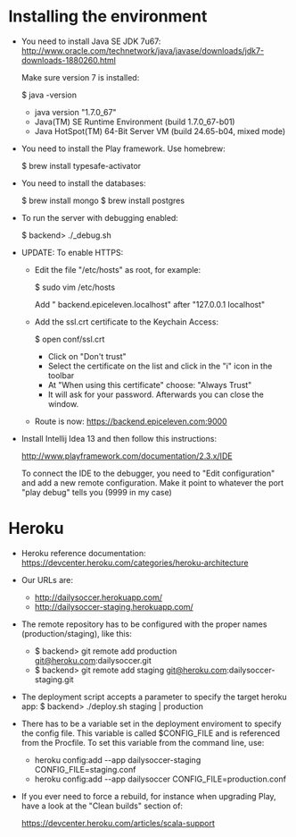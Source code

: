 Installing the environment
==========================

- You need to install Java SE JDK 7u67: http://www.oracle.com/technetwork/java/javase/downloads/jdk7-downloads-1880260.html

    Make sure version 7 is installed:
    
    $ java -version

    - java version "1.7.0_67"
    - Java(TM) SE Runtime Environment (build 1.7.0_67-b01)
    - Java HotSpot(TM) 64-Bit Server VM (build 24.65-b04, mixed mode)

- You need to install the Play framework. Use homebrew:

    $ brew install typesafe-activator

- You need to install the databases:
 
    $ brew install mongo
    $ brew install postgres

- To run the server with debugging enabled:

    $ backend> ./_debug.sh
    
- UPDATE: To enable HTTPS:
  - Edit the file "/etc/hosts" as root, for example:
  
    $ sudo vim /etc/hosts

    Add " backend.epiceleven.localhost" after "127.0.0.1 localhost"

  - Add the ssl.crt certificate to the Keychain Access:
  
    $ open conf/ssl.crt
    
    - Click on "Don't trust"
    - Select the certificate on the list and click in the "i" icon in the toolbar
    - At "When using this certificate" choose: "Always Trust"
    - It will ask for your password. Afterwards you can close the window.

  - Route is now: https://backend.epiceleven.com:9000

- Install Intellij Idea 13 and then follow this instructions:

    http://www.playframework.com/documentation/2.3.x/IDE

  To connect the IDE to the debugger, you need to "Edit configuration" and add a new remote configuration. Make it point
  to whatever the port "play debug" tells you (9999 in my case)



Heroku
===================

- Heroku reference documentation: https://devcenter.heroku.com/categories/heroku-architecture

- Our URLs are: 
    
    + http://dailysoccer.herokuapp.com/
    + http://dailysoccer-staging.herokuapp.com/
    
- The remote repository has to be configured with the proper names (production/staging), like this:

    + $ backend> git remote add production git@heroku.com:dailysoccer.git
    + $ backend> git remote add staging git@heroku.com:dailysoccer-staging.git

- The deployment script accepts a parameter to specify the target heroku app:
    $ backend> ./deploy.sh staging | production    

- There has to be a variable set in the deployment enviroment to specify the config file. This variable is called $CONFIG_FILE and
  is referenced from the Procfile. To set this variable from the command line, use:

  + heroku config:add --app dailysoccer-staging CONFIG_FILE=staging.conf
  + heroku config:add --app dailysoccer CONFIG_FILE=production.conf
  
- If you ever need to force a rebuild, for instance when upgrading Play, have a look at the "Clean builds" section of:

    https://devcenter.heroku.com/articles/scala-support
